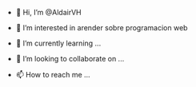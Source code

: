 - 👋 Hi, I’m @AldairVH
- 👀 I’m interested in arender sobre  programacion web
- 🌱 I’m currently learning ...
- 💞️ I’m looking to collaborate on ...

- 📫 How to reach me ...

<!---
AldairVH/AldairVH is a ✨ special ✨ repository because its `README.md` (this file) appears on your GitHub profile.
You can click the Preview link to take a look at your changes.
--->
